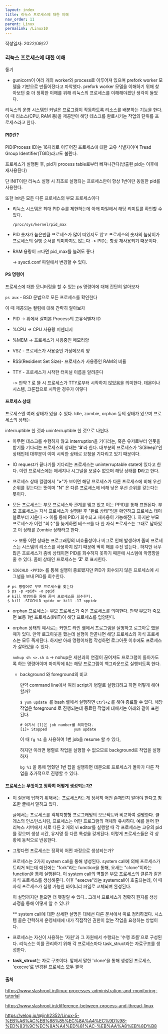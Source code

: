 ```yaml
---
layout: index
title: 리눅스 프로세스에 대한 이해
nav_order: 11
parent: Linux
permalink: /Linux10
---
```


작성일자: 2022/09/27

### 리눅스 프로세스에 대한 이해


동기

- gunicorn이 여러 개의 worker와 process로 이루어져 있으며 prefork worker 모델을 기반으로 만들어졌다고 파악했다. prefork worker 모델을 이해하기 위해 찾아보던 중 더 정확한 이해를 위해 리눅스의 프로세스를 이해해야겠단 생각이 들었다.



리눅스의 운영 시스템인 커널은 프로그램이 작동하도록 리소스를 배분하는 기능을 한다. 이 때 리소스(CPU, RAM 등)을 제공받아 해당 테스크를 완료시키는 작업의 단위를 프로세스라고 한다.

#### PID란?

PID(Process ID)는 16자리로 이루어진 프로세스에 대한 고유 식별자이며 Tread Group Identifier(TGID)라고도 불린다.

프로세스가 실행된 후, pid가 process table로부터 빠져나간다(방출된 pid는 이후에 재사용된다)

단 INIT이란 리눅스 실행 시 최초로 실행되는 프로세스만이 항상 1번이란 동일한 pid를 사용한다.

또한 Init은 모든 다른 프로세스의 부모 프로세스이다

* 리눅스 시스템은 최대 PID 수를 제한하는데 아래 파일에서 해당 리미트를 확인할 수 있다.

  `/proc/sys/kernel/pid_max`

* PID 숫자가 높은만큼 프로세스가 많이 떠있지도 않고 프로세스의 숫자의 높낮이가 프로세스의 실행 순서를 의미하지도 않는다 -> PID는 항상 재사용되기 때문이다.

* RAM 용량이 크다면 pid_max를 늘려도 좋다

  -> sysctl.conf 파일에서 변경할 수 있다. 

#### PS 명령어

프로세스에 대한 모니터링을 할 수 있는 ps 명령어에 대해 간단히 알아보자

`ps aux` - BSD 문법으로 모든 프로세스를 확인한다

이 때 제공되는 컬럼에 대해 간략히 알아보자

* PID -> 위에서 살펴본 Process의 고유식별자 ID

* %CPU -> CPU 사용량 퍼센티지

* %MEM -> 프로세스가 사용중인 메모리양

* VSZ - 프로세스가 사용중인 가상메모리 양

* RSS(Residient Set Size)- 프로세스가 사용중인 RAM의 비율

* TTY - 프로세스가 시작한 터미널 이름을 알려준다

  -> 만약 ? 로 뜰 시 프로세스가 TTY로부터 시작하지 않았음을 의미한다. 데몬이나 시스템, 크론잡으로 시작한 경우가 이렇다

#### 프로세스 상태

프로세스엔 여러 상태가 있을 수 있다. Idle, zombie, orphan 등의 상태가 있으며 프로세스의 상태는

interruptible 한 것과 uninterruptible 한 것으로 나뉜다.

* 아무런 테스크를 수행하지 않고 interruption을 기다리는, 혹은 유저로부터 인풋을 받기를 기다리는 프로세스의 상태는 '**S**'라 한다. 대부분의 프로세스가 'S(Sleep)'인 상태인데 대부분이 이미 시작한 상태로 요청을 기다리고 있기 때문이다.

* IO request가 끝나기를 기다리는 프로세스는 uninterruptable state에 있다고 한다. 이런 프로세스에는 메세지나 시그널을 보낼수 없으며 해당 상태를 **D**라고 한다.
* 프로세스 상태 컬럼에서 "**>**"가 보이면 해당 프로세스가 다른 프로세스에 비해 우선순위를 갖는다는 뜻이며 "N" 은 다른 프로세스에 비해 낮은 우선 순위를 갖는다는 뜻이다.

* 모든 프로세스는 부모 프로세스와 관계를 맺고 있고 이는 PPID를 통해 표현된다. 부모 프로세스는 자식 프로세스가 실행된 후 "완료 상태"임을 확인하고 프로세스 테이블로부터 지운다 -> 이를 통해 PID가 회수되고 재사용이 가능해진다. 하지만 부모 프로세스가 이런 "회수"를 늦게하면 테스크를 다 한 자식 프로세스는 그대로 남아있고 이 상태를 Zombie 상태라고 한다.

  -> 보통 이런 상태는 프로그래밍의 비효율성이나 버그로 인해 발생하며 좀비 프로세스는 시스템의 리소스를 사용하지 않기 때문에 딱히 해를 주진 않는다.. 하지만 너무 많은 프로세스가 좀비 상태이면 PID를 회수하지 못하기 때문에 시스템에 악영향을 줄 수 있다. 좀비 상태인 프로세스는 '**Z**' 로 표시힌다.

* `SIGCHLD <PPID>` 를 통해 실행이 종료됐지만 PID가 회수되지 않은 프로세스에 시그널을 보내 PID를 회수한다.

```
 # ps 명령어로 부모 프로세스를 찾는다
 $ ps -p <pid> -o ppid
 # kill 명령어를 통해 좀비 프로세스를 회수한다.
 $ kill -SIGCHLD <pid> or kill -17 <ppid>
```
* orphan 프로세스는 부모 프로세스가 죽은 프로세스를 의미한다. 만약 부모가 죽으면 보통 1번 프로세스(INIT)이 해당 프로세스를 입양한다.

* orphan 상태의 예시로는 커맨드 라인 쉘에서 프로그램을 실행하고 로그아웃 했을 때가 있다. 만약 로그아웃을 했는데 실행이 안끝나면 해당 프로세스와 자식 프로세스는 모두 죽게된다. 하지만 아래 명령어처럼 작성하면 로그아웃 이후에도 프로세스가 살아있을 수 있다.

  `nohup sh <>.sh &` -> nohup은 세션과의 연결이 끊어져도 프로그램이 돌아가도록 하는 명령어이며 마지막에 &는 해당 프로그램이 백그라운드로 실행되도록 한다. 

  * background 와 foreground의 비교

    만약 command line에서 여러 script가 병렬로 실행되려고 하면 어떻게 해야할까?

    `$ yum update `를 bash 쉘에서 실행하면 `Ctrl+Z` 를 해야 종료할 수 있다. 해당 작업은 foreground 로 진행되는데 종료된 작업에 대해서는 아래와 같이 표현된다.

    ```
    # 여기서 [1]은 job number를 의미한다.
    [1]+ Stopped			yum update
    ```

    이 때 `fg %1` 을 사용하여 1번 job을 resume 할 수 있다,

    하지만 이러면 병렬로 작업을 실행할 수 없으므로 background로 작업을 실행하자

    `bg %1` 을 통해 멈췄던 1번 잡을 실행하면 데몬으로 프로세스가 돌아가 다른 작업을 추가적으로 진행할 수 있다.

#### 프로세스는 무엇이고 정확히 어떻게 생성되는가?

* 이 질문에 답하기 위해서는 프로세스라는게 정확히 어떤 존재인지 알아야 한다고 참조한 글에서 말하고 있다.

  글에서는 프로세스를 객체지향형 프로그래밍의 오브젝트와 비교하여 설명한다. 클래스의 인스턴스처럼, 프로세스는 어떤 프로그램의  객체와 유사하다. 예를 들어 한 리눅스 서버에서 서로 다른 2 개의 vi editor를 실행할 때 각 프로세스는 고유의 pid를 갖으며 생성 시간, 유저명 등 다른 특성을 갖게된다. 이렇게 프로세스들은 각 상황에 동적으로 반응한다.

* 그렇다면 프로세스는 정확히 어떤 과정으로 생성되는가?

  프로세스는 2가지 system call을 통해 생성된다. system call에 의해 프로세스가 트리거 되는데 예전에는 "fork"라는 function을 통해, 요새는 "clone"이라는 function을 통해 실행된다. 이 system call의 역할은 부모 프로세스의 클론과 같은 자식 프로세스를 생성해준다. 이후 "execve"라는 systemcall이 호출되는데, 이 때 자식 프로세스가 실행 가능한 바이너리 파일로 교체되며 완성된다.

  이 설명까지만 들으면 더 헷갈릴 수 있다.. 그래서 프로세스가 정확히 뭔지를 생성 과정을 통해 어떻게 알 수 있나?

  ** system call에 대한 상세한 설명은 대해선 다른 문서에서 따로 정리하겠다. 시스템 콜은 간략하게 운영체제에 내가 직접적인 권한이 없는 작업을 요청하는 방법이다. 

* 프로세스는 자신이 사용하는 '자원'과 그 자원에서 수행되는 '수행 흐름'으로 구성된다. 리눅스는 이를 관리하기 위해 각 프로세스마다 task_struct라는 자료구조를 생성한다. 
* **task_struct**는 자료 구조이다. 앞에서 말한 'clone'을 통해 생성된 프로세스, 'execve'로 변경된 프로세스 모두 결국 











#### 출처

https://www.slashroot.in/linux-processes-administration-and-monitoring-tutorial

https://www.slashroot.in/difference-between-process-and-thread-linux

https://velog.io/@jinh2352/Linux-5-%EB%A6%AC%EB%88%85%EC%8A%A4%EC%9D%98-%ED%83%9C%EC%8A%A4%ED%81%AC-%EB%AA%A8%EB%8D%B8